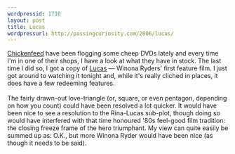 ```yaml
---
wordpressid: 1710
layout: post
title: Lucas
wordpressurl: http://passingcuriosity.com/2006/lucas/
---
```

<a href="http://chickenfeed.com.au/">Chickenfeed</a> have been flogging some cheep DVDs lately and every time I'm in one of their shops, I have a look at what they have in stock. The last time I did so, I got a copy of <a href="http://imdb.com/title/tt0091445/">Lucas</a> &mdash; Winona Ryders' first feature film. I just got around to watching it tonight and, while it's <emph>really</emph> cliched in places, it does have a few redeeming features.<br /><br />The fairly drawn-out love-triangle (or, square, or even pentagon, depending on how you count) could have been resolved a lot quicker. It would have been nice to see a resolution to the Rina-Lucas sub-plot, though doing so would have interfered with that time honoured '80s feel-good film tradition: the closing freeze frame of the hero triumphant. My view can quite easily be summed up as: O.K., but more Winona Ryder would have been nice (as though it needs to be said).

